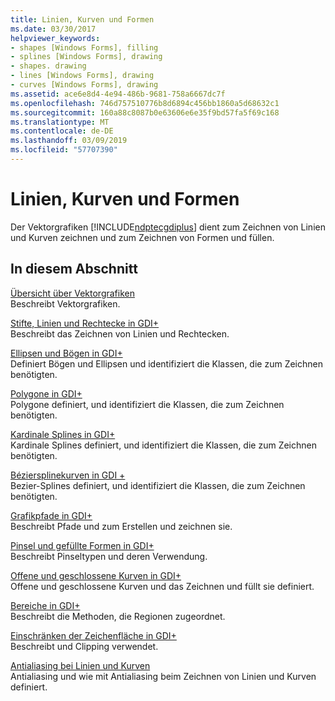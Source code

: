 ```yaml
---
title: Linien, Kurven und Formen
ms.date: 03/30/2017
helpviewer_keywords:
- shapes [Windows Forms], filling
- splines [Windows Forms], drawing
- shapes. drawing
- lines [Windows Forms], drawing
- curves [Windows Forms], drawing
ms.assetid: ace6e8d4-4e94-486b-9681-758a6667dc7f
ms.openlocfilehash: 746d757510776b8d6894c456bb1860a5d68632c1
ms.sourcegitcommit: 160a88c8087b0e63606e6e35f9bd57fa5f69c168
ms.translationtype: MT
ms.contentlocale: de-DE
ms.lasthandoff: 03/09/2019
ms.locfileid: "57707390"
---
```

# <a name="lines-curves-and-shapes"></a>Linien, Kurven und Formen
Der Vektorgrafiken [!INCLUDE[ndptecgdiplus](../../../../includes/ndptecgdiplus-md.md)] dient zum Zeichnen von Linien und Kurven zeichnen und zum Zeichnen von Formen und füllen.  
  
## <a name="in-this-section"></a>In diesem Abschnitt  
 [Übersicht über Vektorgrafiken](vector-graphics-overview.md)  
 Beschreibt Vektorgrafiken.  
  
 [Stifte, Linien und Rechtecke in GDI+](pens-lines-and-rectangles-in-gdi.md)  
 Beschreibt das Zeichnen von Linien und Rechtecken.  
  
 [Ellipsen und Bögen in GDI+](ellipses-and-arcs-in-gdi.md)  
 Definiert Bögen und Ellipsen und identifiziert die Klassen, die zum Zeichnen benötigten.  
  
 [Polygone in GDI+](polygons-in-gdi.md)  
 Polygone definiert, und identifiziert die Klassen, die zum Zeichnen benötigten.  
  
 [Kardinale Splines in GDI+](cardinal-splines-in-gdi.md)  
 Kardinale Splines definiert, und identifiziert die Klassen, die zum Zeichnen benötigten.  
  
 [Béziersplinekurven in GDI +](bezier-splines-in-gdi.md)  
 Bezier-Splines definiert, und identifiziert die Klassen, die zum Zeichnen benötigten.  
  
 [Grafikpfade in GDI+](graphics-paths-in-gdi.md)  
 Beschreibt Pfade und zum Erstellen und zeichnen sie.  
  
 [Pinsel und gefüllte Formen in GDI+](brushes-and-filled-shapes-in-gdi.md)  
 Beschreibt Pinseltypen und deren Verwendung.  
  
 [Offene und geschlossene Kurven in GDI+](open-and-closed-curves-in-gdi.md)  
 Offene und geschlossene Kurven und das Zeichnen und füllt sie definiert.  
  
 [Bereiche in GDI+](regions-in-gdi.md)  
 Beschreibt die Methoden, die Regionen zugeordnet.  
  
 [Einschränken der Zeichenfläche in GDI+](restricting-the-drawing-surface-in-gdi.md)  
 Beschreibt und Clipping verwendet.  
  
 [Antialiasing bei Linien und Kurven](antialiasing-with-lines-and-curves.md)  
 Antialiasing und wie mit Antialiasing beim Zeichnen von Linien und Kurven definiert.
